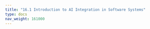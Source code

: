 ```yaml
---
title: "16.1 Introduction to AI Integration in Software Systems"
type: docs
nav_weight: 161000
---
```

